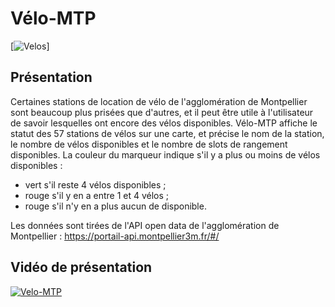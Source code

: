 # Vélo-MTP

[![Velos](https://i.ibb.co/1bwWQxq/velomagg.jpg)]

## Présentation

Certaines stations de location de vélo de l'agglomération de Montpellier sont beaucoup plus prisées que d'autres, et il peut être utile à l'utilisateur de savoir lesquelles ont encore des vélos disponibles. Vélo-MTP affiche le statut des 57 stations de vélos sur une carte, et précise le nom de la station, le nombre de vélos disponibles et le nombre de slots de rangement disponibles. La couleur du marqueur indique s'il y a plus ou moins de vélos disponibles :
- vert s'il reste 4 vélos disponibles ;
- rouge s'il y en a entre 1 et 4 vélos ; 
- rouge s'il n'y en a plus aucun de disponible.

Les données sont tirées de l'API open data de l'agglomération de Montpellier : https://portail-api.montpellier3m.fr/#/

## Vidéo de présentation

[![Velo-MTP](http://img.youtube.com/vi/bq8s1yHX6VQ/0.jpg)](http://www.youtube.com/watch?v=bq8s1yHX6VQ "Introduction to Velo-MTP")
